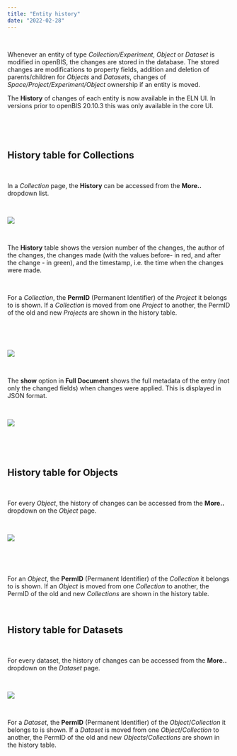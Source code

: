 ```yaml
---
title: "Entity history"
date: "2022-02-28"
---
```


 

Whenever an entity of type _Collection/Experiment_, _Object_ or _Dataset_ is modified in openBIS, the changes are stored in the database. The stored changes are modifications to property fields, addition and deletion of parents/children for _Objects_ and _Datasets_, changes of _Space/Project/Experiment/Object_ ownership if an entity is moved.

The **History** of changes of each entity is now available in the ELN UI. In versions prior to openBIS 20.10.3 this was only available in the core UI.

 

 

## History table for Collections

 

In a _Collection_ page, the **History** can be accessed from the **More..** dropdown list.

 

![](https://openbis.ch/wp-content/uploads/2022/02/history-collection-dropdown.png)

 

The **History** table shows the version number of the changes, the author of the changes, the changes made (with the values before- in red, and after the change - in green), and the timestamp, i.e. the time when the changes were made.

 

For a _Collection_, the **PermID** (Permanent Identifier) of the _Project_ it belongs to is shown. If a _Collection_ is moved from one _Project_ to another, the PermID of the old and new _Projects_ are shown in the history table.

 

 

![](https://openbis.ch/wp-content/uploads/2022/02/Screenshot-2022-02-28-at-22.57.24-1024x535.png)

 

The **show** option in **Full Document** shows the full metadata of the entry (not only the changed fields) when changes were applied. This is displayed in JSON format.

 

![](https://openbis.ch/wp-content/uploads/2022/02/Screenshot-2022-03-04-at-12.47.18-1024x506.png)

 

 

## History table for Objects

 

For every _Object_, the history of changes can be accessed from the **More..** dropdown on the _Object_ page.

 

![](https://openbis.ch/wp-content/uploads/2022/02/object-history-dropdown.png)

 

 

For an _Object_, the **PermID** (Permanent Identifier) of the _Collection_ it belongs to is shown. If an _Object_ is moved from one _Collection_ to another, the PermID of the old and new _Collections_ are shown in the history table.

 

## History table for Datasets

 

For every dataset, the history of changes can be accessed from the **More..** dropdown on the _Dataset_ page.

 

![](https://openbis.ch/wp-content/uploads/2022/02/dataset-history-dropdown.png)

 

For a _Dataset_, the **PermID** (Permanent Identifier) of the _Object_/_Collection_ it belongs to is shown. If a _Dataset_ is moved from one _Object_/_Collection_ to another, the PermID of the old and new _Objects_/_Collections_ are shown in the history table.
